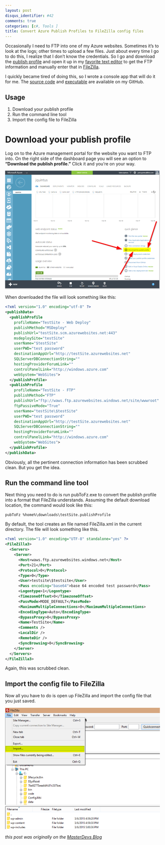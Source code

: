 ```yaml
---
layout: post
disqus_identifier: #42
comments: true
categories: [c#, Tools ]
title: Convert Azure Publish Profiles to FileZilla config files
---
```


Occasionally I need to FTP into one of my Azure websites.  Sometimes it’s to look at the logs; other times to upload a few files.  Just about every time I go to do this, I realize that I don’t know the credentials.  So I go and download the [publish profile](https://msdn.microsoft.com/en-us/library/dn385850%28v=nav.70%29.aspx) and open it up in my [favorite text editor](http://www.vim.org/) to get the FTP information and manually enter that in [FileZilla](https://filezilla-project.org/index.php).

I quickly became tired of doing this, so I wrote a console app that will do it for me.  The [source code](https://github.com/jquintus/ConsoleProjects/tree/master/PubProfileToFilezilla) and [executable](https://github.com/jquintus/ConsoleProjects/blob/master/apps/pubToFz.exe?raw=true) are available on my GitHub.

## Usage

1. Download your publish profile
1. Run the command line tool
1. Import the config file to FileZilla

# Download your publish profile

Log on to the Azure management portal for the website you want to FTP into.  On the right side of the dashboard page you will see an option to **“Download the publish profile.”** Click it and you’re on your way.

![](/images/posts/2015/2015-03-09-pubtofz/amp.png)

When downloaded the file will look something like this:

```xml
<?xml version="1.0" encoding="utf-8" ?>
<publishData>
  <publishProfile
    profileName="TestSite - Web Deploy"
    publishMethod="MSDeploy"
    publishUrl="testSite.scm.azurewebsites.net:443"
    msdeploySite="testSite"
    userName="$testSite"
    userPWD="test password"
    destinationAppUrl="http://testSite.azurewebsites.net"
    SQLServerDBConnectionString=""
    hostingProviderForumLink=""
    controlPanelLink="http://windows.azure.com"
    webSystem="WebSites">
  </publishProfile>
  <publishProfile
    profileName="TestSite - FTP"
    publishMethod="FTP"
    publishUrl="ftp://waws.ftp.azurewebsites.windows.net/site/wwwroot"
    ftpPassiveMode="True"
    userName="testSite\$testSite"
    userPWD="test password"
    destinationAppUrl="http://testSite.azurewebsites.net"
    SQLServerDBConnectionString=""
    hostingProviderForumLink=""
    controlPanelLink="http://windows.azure.com"
    webSystem="WebSites">
  </publishProfile>
</publishData>
```

Obviously, all the pertinent connection information has been scrubbed clean.  But you get the idea.

## Run the command line tool

Next thing you need to do is run pubToFz.exe to convert the publish profile into a format that FileZilla understands.  Assuming the default download location, the command would look like this:

```
pubToFz %home%\downloads\testSite.publishProfile
```

By default, the tool creates an file named FileZilla.xml in the current directory.  The file will look something like this.

```xml
<?xml version="1.0" encoding="UTF-8" standalone="yes" ?>
<FileZilla3>
  <Servers>
    <Server>
      <Host>waws.ftp.azurewebsites.windows.net</Host>
      <Port>21</Port>
      <Protocol>0</Protocol>
      <Type>0</Type>
      <User>testsite\$testsite</User>
      <Pass encoding="base64">base 64 encoded test password</Pass>
      <Logontype>1</Logontype>
      <TimezoneOffset>0</TimezoneOffset>
      <PasvMode>MODE_DEFAULT</PasvMode>
      <MaximumMultipleConnections>0</MaximumMultipleConnections>
      <EncodingType>Auto</EncodingType>
      <BypassProxy>0</BypassProxy>
      <Name>TestSite</Name>
      <Comments />
      <LocalDir />
      <RemoteDir />
      <SyncBrowsing>0</SyncBrowsing>
    </Server>
  </Servers>
</FileZilla3>
```

Again, this was scrubbed clean.

## Import the config file to FileZilla

Now all you have to do is open up FileZilla and import the config file that you just saved.

![](/images/posts/2015/2015-03-09-pubtofz/fzImport.png)

_this post was originally on the [MasterDevs Blog](http://blog.masterdevs.com/pubtofz/)_
